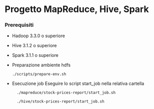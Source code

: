 # Progetto MapReduce, Hive, Spark

### Prerequisiti
- Hadoop 3.3.0 o superiore
- Hive 3.1.2 o superiore
- Spark 3.1.1 o superiore

- Preparazione ambiente hdfs
  ````
  ./scripts/prepare-env.sh
  ````
- Esecuzione job
  Eseguire lo script start_job nella relativa cartella
  ````
    ./mapreduce/stock-prices-report/start_job.sh
  ````
  ````
    ./hive/stock-prices-report/start_job.sh
  ````
  
